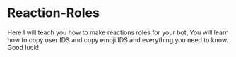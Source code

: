 # Reaction-Roles
Here I will teach you how to make reactions roles for your bot, You will learn how to copy user IDS and copy emoji IDS and everything you need to know. Good luck!
